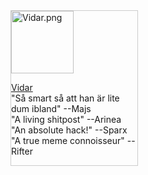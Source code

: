 <div class="byline" style="border: 1px solid #ccc; width:40%;margin-bottom:2em;padding:0;">
    <img src="img/me.png" class="bylineimg" alt="Vidar.png" width="100px">
    <p class="bylinetext">
        <a href="http://www.student.bth.se/~vite17/dbwebb-kurser/htmlphp/me/kmom01/me1/me.php" class="inlinelink">Vidar</a><br>
        <span class="quotes">"Så smart så att han är lite dum ibland" --Majs</span><br>
        <span class="quotes">"A living shitpost" --Arinea</span><br>
        <span class="quotes">"An absolute hack!" --Sparx</span><br>
        <span class="quotes">"A true meme connoisseur" --Rifter</span>
    </p>
</div>
